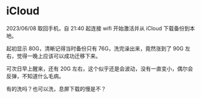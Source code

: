# iCloud

2023/06/08 取回手机，自 21:40 起连接 wifi 开始激活并从 iCloud 下载备份到本地。  

起初显示 80G，清晰记得当时备份只有 76G，洗完澡出来，竟然涨到了 90G 左右，觉得一晚上应该可以成功迁移下来。  

可次日早上醒来，还有 20G 左右，这个似乎还是会波动，没有一直变小，偶尔会反弹，不知道什么毛病。

有的洗吗？也可以洗，息屏下载的慢是不？
